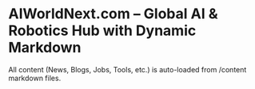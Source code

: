 # AIWorldNext.com – Global AI & Robotics Hub with Dynamic Markdown

All content (News, Blogs, Jobs, Tools, etc.) is auto-loaded from /content markdown files.